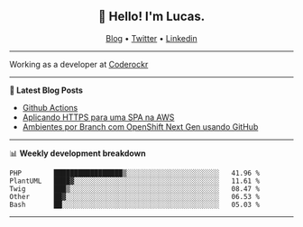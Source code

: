 <h2 align="center">👋 Hello! I'm Lucas.</h2>
<p align="center">
  <a href="https://www.lucassabreu.net.br/">Blog</a> •
  <a href="https://twitter.com/lucassabreu">Twitter</a> •
  <a href="https://www.linkedin.com/in/lucassantosabreu/">Linkedin</a>
</p>

---

Working as a developer at [Coderockr](https://github.com/Coderockr)

---

**📝 Latest Blog Posts**

<!-- BLOG-POST-LIST:START -->
- [Github Actions](https://www.lucassabreu.net.br/post/github-actions/)
- [Aplicando HTTPS para uma SPA na AWS](https://www.lucassabreu.net.br/post/aplicando-https-para-uma-spa-na-aws/)
- [Ambientes por Branch com OpenShift Next Gen usando GitHub](https://www.lucassabreu.net.br/post/ambientes-por-branch-com-openshift-next-gen-usando-github/)
<!-- BLOG-POST-LIST:END -->

---

📊 **Weekly development breakdown**
<!--START_SECTION:waka-->
```text
PHP        █████████████████▒░░░░░░░░░░░░░░░░░░░░░░░   41.96 % 
PlantUML   ████▓░░░░░░░░░░░░░░░░░░░░░░░░░░░░░░░░░░░░   11.61 % 
Twig       ███▒░░░░░░░░░░░░░░░░░░░░░░░░░░░░░░░░░░░░░   08.47 % 
Other      ██▓░░░░░░░░░░░░░░░░░░░░░░░░░░░░░░░░░░░░░░   06.53 % 
Bash       ██░░░░░░░░░░░░░░░░░░░░░░░░░░░░░░░░░░░░░░░   05.03 % 
```
<!--END_SECTION:waka-->

---
